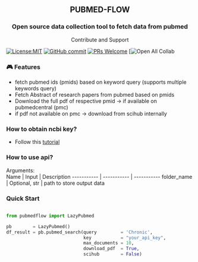 <h2 align="center">PUBMED-FLOW </h2>
<h3 align="center"> Open source data collection tool to fetch data from pubmed</h3>
<p align="center"> Contribute and Support </p>


[![License:MIT](https://img.shields.io/badge/License-MIT-yellow.svg)](https://opensource.org/licenses/MIT)
[![GitHub commit](https://img.shields.io/github/last-commit/nfflow/pubmedflow)](https://github.com/nfflow/pubmedflow/commits/main)
[![PRs Welcome](https://img.shields.io/badge/PRs-welcome-brightgreen.svg?style=flat-square)](http://makeapullrequest.com)
[![Open All Collab](https://colab.research.google.com/drive/1mjlnHAb7aqwfDEylo05z3RdIyyaNRoQ5?usp=sharing)


### 🎮 Features

- fetch pubmed ids (pmids) based on keyword query (supports multiple keywords query)
- Fetch Abstract of research papers from pubmed based on pmids
- Download the full pdf of respective pmid -> if available on pubmedcentral (pmc)
- if pdf not available on pmc -> download from scihub internally


### How to obtain ncbi key?

- Follow this [tutorial](https://ncbiinsights.ncbi.nlm.nih.gov/2017/11/02/new-api-keys-for-the-e-utilities/#:~:text=To%20create%20the%20key%2C%20go,and%20copy%20the%20resulting%20key)

### How to use api?

Arguments:   
Name | Input | Description 
 ----------- | ----------- |  -----------
folder_name | Optional, str | path to store output data 


### Quick Start
```python

from pubmedflow import LazyPubmed

pb        = LazyPubmed()
df_result = pb.pubmed_search(query         = 'Chronic',
                             key           = "your_api_key",
                             max_documents = 10,
                             download_pdf  = True, 
                             scihub        = False)
                    
```



